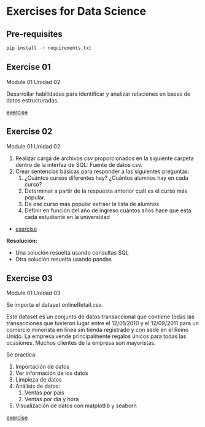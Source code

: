 # Exercises for Data Science

## Pre-requisites

```bash
pip install -r requirements.txt
```

## Exercise 01

Module 01 Unidad 02

Desarrollar habilidades para identificar y analizar relaciones en bases de datos estructuradas.

[exercise](https://github.com/FlavioLionelRita/utn-data-science-labs/blob/main/Exercises/01/DER.pdf)

## Exercise 02

Module 01 Unidad 02

1. Realizar carga de archivos csv proporcionados en la siguiente carpeta dentro de la interfaz de SQL: Fuente de datos csv.
1. Crear sentencias básicas para responder a las siguientes preguntas:
    1. ¿Cuántos cursos diferentes hay? ¿Cuántos alumnos hay en cada curso?
    1. Determinar a partir de la respuesta anterior cuál es el curso más popular.
    1. De ese curso más popular extraer la lista de alumnos
    1. Definir en función del año de ingreso cuántos años hace que esta cada estudiante en la universidad

- [exercise](https://github.com/FlavioLionelRita/utn-data-science-labs/blob/main/Exercises/02/labPanda.ipynb)

**Resolución:**

- Una solución resuelta usando consultas SQL
- Otra solución resuelta usando pandas

## Exercise 03

Module 01 Unidad 03

Se importa el dataset onlineRetail.csv.

Este dataset es un conjunto de datos transaccional que contiene todas las transacciones que tuvieron lugar entre el 12/01/2010 y el 12/09/2011 para un comercio minorista en línea sin tienda registrado y con sede en el Reino Unido. La empresa vende principalmente regalos únicos para todas las ocasiones. Muchos clientes de la empresa son mayoristas.

Se practica:

1. Importación de datos
1. Ver información de los datos
1. Limpieza de datos
1. Análisis de datos:
   1. Ventas por país
   1. Ventas por dia y hora
1. Visualización de datos con matplotlib y seaborn

[exercise](https://github.com/FlavioLionelRita/utn-data-science-labs/blob/main/Exercises/03/lab.ipynb)
